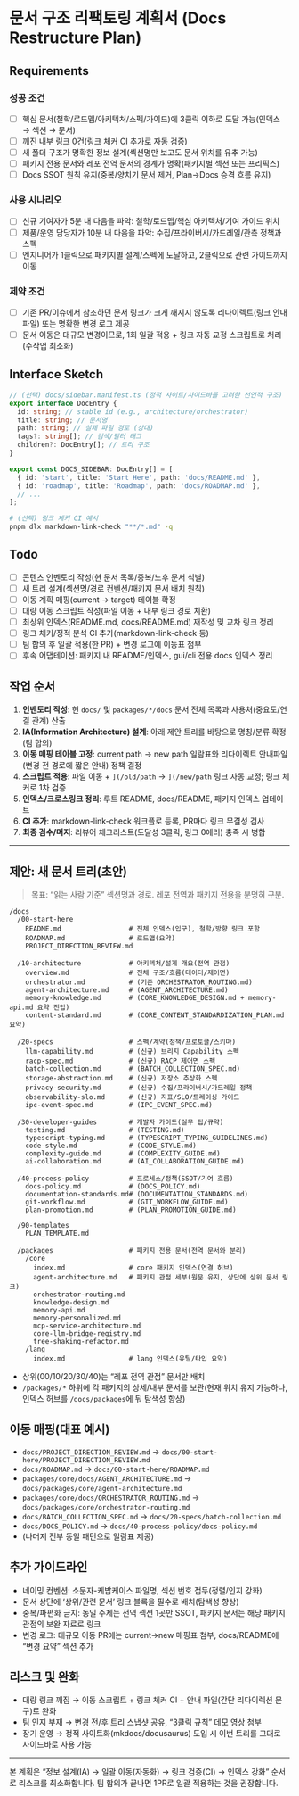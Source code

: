 # 문서 구조 리팩토링 계획서 (Docs Restructure Plan)

## Requirements

### 성공 조건

- [ ] 핵심 문서(철학/로드맵/아키텍처/스펙/가이드)에 3클릭 이하로 도달 가능(인덱스 → 섹션 → 문서)
- [ ] 깨진 내부 링크 0건(링크 체커 CI 추가로 자동 검증)
- [ ] 새 폴더 구조가 명확한 정보 설계(섹션명만 보고도 문서 위치를 유추 가능)
- [ ] 패키지 전용 문서와 레포 전역 문서의 경계가 명확(패키지별 섹션 또는 프리픽스)
- [ ] Docs SSOT 원칙 유지(중복/양치기 문서 제거, Plan→Docs 승격 흐름 유지)

### 사용 시나리오

- [ ] 신규 기여자가 5분 내 다음을 파악: 철학/로드맵/핵심 아키텍처/기여 가이드 위치
- [ ] 제품/운영 담당자가 10분 내 다음을 파악: 수집/프라이버시/가드레일/관측 정책과 스펙
- [ ] 엔지니어가 1클릭으로 패키지별 설계/스펙에 도달하고, 2클릭으로 관련 가이드까지 이동

### 제약 조건

- [ ] 기존 PR/이슈에서 참조하던 문서 링크가 크게 깨지지 않도록 리다이렉트(링크 안내 파일) 또는 명확한 변경 로그 제공
- [ ] 문서 이동은 대규모 변경이므로, 1회 일괄 적용 + 링크 자동 교정 스크립트로 처리(수작업 최소화)

## Interface Sketch

```typescript
// (선택) docs/sidebar.manifest.ts (정적 사이트/사이드바를 고려한 선언적 구조)
export interface DocEntry {
  id: string; // stable id (e.g., architecture/orchestrator)
  title: string; // 문서명
  path: string; // 실제 파일 경로 (상대)
  tags?: string[]; // 검색/필터 태그
  children?: DocEntry[]; // 트리 구조
}

export const DOCS_SIDEBAR: DocEntry[] = [
  { id: 'start', title: 'Start Here', path: 'docs/README.md' },
  { id: 'roadmap', title: 'Roadmap', path: 'docs/ROADMAP.md' },
  // ...
];
```

```bash
# (선택) 링크 체커 CI 예시
pnpm dlx markdown-link-check "**/*.md" -q
```

## Todo

- [ ] 콘텐츠 인벤토리 작성(현 문서 목록/중복/노후 문서 식별)
- [ ] 새 트리 설계(섹션명/경로 컨벤션/패키지 문서 배치 원칙)
- [ ] 이동 계획 매핑(current → target) 테이블 확정
- [ ] 대량 이동 스크립트 작성(파일 이동 + 내부 링크 경로 치환)
- [ ] 최상위 인덱스(README.md, docs/README.md) 재작성 및 교차 링크 정리
- [ ] 링크 체커/정적 분석 CI 추가(markdown-link-check 등)
- [ ] 팀 합의 후 일괄 적용(한 PR) + 변경 로그에 이동표 첨부
- [ ] 후속 어댑테이션: 패키지 내 README/인덱스, gui/cli 전용 docs 인덱스 정리

## 작업 순서

1. **인벤토리 작성**: 현 `docs/` 및 `packages/*/docs` 문서 전체 목록과 사용처(중요도/연결 관계) 산출
2. **IA(Information Architecture) 설계**: 아래 제안 트리를 바탕으로 명칭/분류 확정(팀 합의)
3. **이동 매핑 테이블 고정**: current path → new path 일람표와 리다이렉트 안내파일(변경 전 경로에 짧은 안내) 정책 결정
4. **스크립트 적용**: 파일 이동 + `](/old/path` → `](/new/path` 링크 자동 교정; 링크 체커로 1차 검증
5. **인덱스/크로스링크 정리**: 루트 README, docs/README, 패키지 인덱스 업데이트
6. **CI 추가**: markdown-link-check 워크플로 등록, PR마다 링크 무결성 검사
7. **최종 검수/머지**: 리뷰어 체크리스트(도달성 3클릭, 링크 0에러) 충족 시 병합

---

## 제안: 새 문서 트리(초안)

> 목표: “읽는 사람 기준” 섹션명과 경로. 레포 전역과 패키지 전용을 분명히 구분.

```
/docs
  /00-start-here
    README.md                 # 전체 인덱스(입구), 철학/방향 링크 포함
    ROADMAP.md                # 로드맵(요약)
    PROJECT_DIRECTION_REVIEW.md

  /10-architecture            # 아키텍처/설계 개요(전역 관점)
    overview.md               # 전체 구조/흐름(데이터/제어면)
    orchestrator.md           # (기존 ORCHESTRATOR_ROUTING.md)
    agent-architecture.md     # (AGENT_ARCHITECTURE.md)
    memory-knowledge.md       # (CORE_KNOWLEDGE_DESIGN.md + memory-api.md 요약 진입)
    content-standard.md       # (CORE_CONTENT_STANDARDIZATION_PLAN.md 요약)

  /20-specs                   # 스펙/계약(정책/프로토콜/스키마)
    llm-capability.md         # (신규) 브리지 Capability 스펙
    racp-spec.md              # (신규) RACP 제어면 스펙
    batch-collection.md       # (BATCH_COLLECTION_SPEC.md)
    storage-abstraction.md    # (신규) 저장소 추상화 스펙
    privacy-security.md       # (신규) 수집/프라이버시/가드레일 정책
    observability-slo.md      # (신규) 지표/SLO/트레이싱 가이드
    ipc-event-spec.md         # (IPC_EVENT_SPEC.md)

  /30-developer-guides        # 개발자 가이드(실무 팁/규약)
    testing.md                # (TESTING.md)
    typescript-typing.md      # (TYPESCRIPT_TYPING_GUIDELINES.md)
    code-style.md             # (CODE_STYLE.md)
    complexity-guide.md       # (COMPLEXITY_GUIDE.md)
    ai-collaboration.md       # (AI_COLLABORATION_GUIDE.md)

  /40-process-policy          # 프로세스/정책(SSOT/기여 흐름)
    docs-policy.md            # (DOCS_POLICY.md)
    documentation-standards.md# (DOCUMENTATION_STANDARDS.md)
    git-workflow.md           # (GIT_WORKFLOW_GUIDE.md)
    plan-promotion.md         # (PLAN_PROMOTION_GUIDE.md)

  /90-templates
    PLAN_TEMPLATE.md

  /packages                   # 패키지 전용 문서(전역 문서와 분리)
    /core
      index.md                # core 패키지 인덱스(연결 허브)
      agent-architecture.md   # 패키지 관점 세부(원문 유지, 상단에 상위 문서 링크)
      orchestrator-routing.md
      knowledge-design.md
      memory-api.md
      memory-personalized.md
      mcp-service-architecture.md
      core-llm-bridge-registry.md
      tree-shaking-refactor.md
    /lang
      index.md                # lang 인덱스(유틸/타입 요약)
```

- 상위(00/10/20/30/40)는 “레포 전역 관점” 문서만 배치
- `/packages/*` 하위에 각 패키지의 상세/내부 문서를 보관(현재 위치 유지 가능하나, 인덱스 허브를 `/docs/packages`에 둬 탐색성 향상)

## 이동 매핑(대표 예시)

- `docs/PROJECT_DIRECTION_REVIEW.md` → `docs/00-start-here/PROJECT_DIRECTION_REVIEW.md`
- `docs/ROADMAP.md` → `docs/00-start-here/ROADMAP.md`
- `packages/core/docs/AGENT_ARCHITECTURE.md` → `docs/packages/core/agent-architecture.md`
- `packages/core/docs/ORCHESTRATOR_ROUTING.md` → `docs/packages/core/orchestrator-routing.md`
- `docs/BATCH_COLLECTION_SPEC.md` → `docs/20-specs/batch-collection.md`
- `docs/DOCS_POLICY.md` → `docs/40-process-policy/docs-policy.md`
- (나머지 전부 동일 패턴으로 일람표 제공)

## 추가 가이드라인

- 네이밍 컨벤션: 소문자-케밥케이스 파일명, 섹션 번호 접두(정렬/인지 강화)
- 문서 상단에 ‘상위/관련 문서’ 링크 블록을 필수로 배치(탐색성 향상)
- 중복/파편화 금지: 동일 주제는 전역 섹션 1곳만 SSOT, 패키지 문서는 해당 패키지 관점의 보완 자료로 링크
- 변경 로그: 대규모 이동 PR에는 current→new 매핑표 첨부, docs/README에 “변경 요약” 섹션 추가

## 리스크 및 완화

- 대량 링크 깨짐 → 이동 스크립트 + 링크 체커 CI + 안내 파일(간단 리다이렉션 문구)로 완화
- 팀 인지 부재 → 변경 전/후 트리 스냅샷 공유, “3클릭 규칙” 데모 영상 첨부
- 장기 운영 → 정적 사이트화(mkdocs/docusaurus) 도입 시 이번 트리를 그대로 사이드바로 사용 가능

---

본 계획은 “정보 설계(IA) → 일괄 이동(자동화) → 링크 검증(CI) → 인덱스 강화” 순서로 리스크를 최소화합니다. 팀 합의가 끝나면 1PR로 일괄 적용하는 것을 권장합니다.
